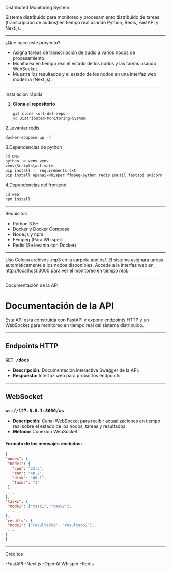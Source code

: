 Distributed Monitoring System

Sistema distribuido para monitoreo y procesamiento distribuido de tareas (transcripción de audios) en tiempo real usando Python, Redis, FastAPI y Next.js.

---

¿Qué hace este proyecto?

- Asigna tareas de transcripción de audio a varios nodos de procesamiento.
- Monitorea en tiempo real el estado de los nodos y las tareas usando WebSocket.
- Muestra los resultados y el estado de los nodos en una interfaz web moderna (Next.js).

---

Instalación rápida

1. **Clona el repositorio**
   ```bash
   git clone <url-del-repo>
   cd Distributed-Monitoring-System
   ```
2.Levantar redis
   ```bash
  docker-compose up -d
```
3.Dependencias de python
   ```bash
  cd DMS
  python -m venv venv
  venv\Scripts\activate
  pip install -r requirements.txt
  pip install openai-whisper ffmpeg-python redis psutil fastapi uvicorn
```
4.Dependencias del frontend
  ```bash
  cd web
  npm install
   ```
---

Requisitos

- Python 3.8+
- Docker y Docker Compose
- Node.js y npm
- FFmpeg (Para Whisper)
- Redis (Se levanta con Docker)

---

Uso
Coloca archivos .mp3 en la carpeta audios/.
El sistema asignará tareas automáticamente a los nodos disponibles.
Accede a la interfaz web en http://localhost:3000 para ver el monitoreo en tiempo real.

---

Documentación de la API
# Documentación de la API

Esta API está construida con FastAPI y expone endpoints HTTP y un WebSocket para monitoreo en tiempo real del sistema distribuido.

---

## Endpoints HTTP

### `GET /docs`
- **Descripción:** Documentación interactiva Swagger de la API.
- **Respuesta:** Interfaz web para probar los endpoints.

---

## WebSocket

### `ws://127.0.0.1:8000/ws`
- **Descripción:** Canal WebSocket para recibir actualizaciones en tiempo real sobre el estado de los nodos, tareas y resultados.
- **Método:** Conexión WebSocket

#### **Formato de los mensajes recibidos:**
   ```json
{
  "nodes": {
    "node1": {
      "cpu": "23.5",
      "ram": "40.2",
      "disk": "60.1",
      "tasks": "1"
    },
    ...
  },
  "tasks": {
    "node1": ["task1", "task2"],
    ...
  },
  "results": {
    "node1": ["resultado1", "resultado2"],
    ...
  }
}
```
---

Créditos

-FastAPI
-Next.js
-OpenAI Whisper
-Redis
